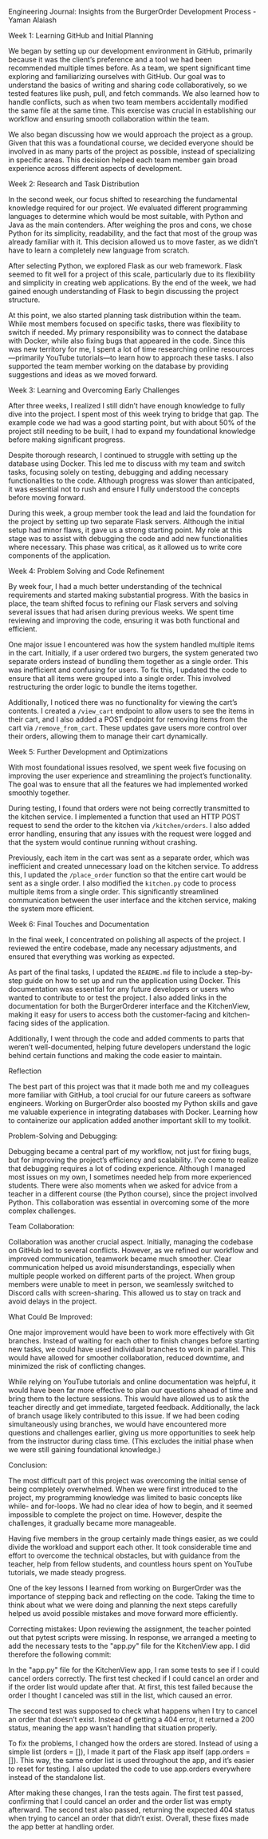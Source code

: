 Engineering Journal: Insights from the BurgerOrder Development Process - Yaman Alaiash

Week 1: Learning GitHub and Initial Planning

We began by setting up our development environment in GitHub, primarily because it was the client’s preference and a tool we had been recommended multiple times before. As a team, we spent significant time exploring and familiarizing ourselves with GitHub. Our goal was to understand the basics of writing and sharing code collaboratively, so we tested features like push, pull, and fetch commands. We also learned how to handle conflicts, such as when two team members accidentally modified the same file at the same time. This exercise was crucial in establishing our workflow and ensuring smooth collaboration within the team.

We also began discussing how we would approach the project as a group. Given that this was a foundational course, we decided everyone should be involved in as many parts of the project as possible, instead of specializing in specific areas. This decision helped each team member gain broad experience across different aspects of development.

Week 2: Research and Task Distribution

In the second week, our focus shifted to researching the fundamental knowledge required for our project. We evaluated different programming languages to determine which would be most suitable, with Python and Java as the main contenders. After weighing the pros and cons, we chose Python for its simplicity, readability, and the fact that most of the group was already familiar with it. This decision allowed us to move faster, as we didn’t have to learn a completely new language from scratch.

After selecting Python, we explored Flask as our web framework. Flask seemed to fit well for a project of this scale, particularly due to its flexibility and simplicity in creating web applications. By the end of the week, we had gained enough understanding of Flask to begin discussing the project structure.

At this point, we also started planning task distribution within the team. While most members focused on specific tasks, there was flexibility to switch if needed. My primary responsibility was to connect the database with Docker, while also fixing bugs that appeared in the code. Since this was new territory for me, I spent a lot of time researching online resources—primarily YouTube tutorials—to learn how to approach these tasks. I also supported the team member working on the database by providing suggestions and ideas as we moved forward.

Week 3: Learning and Overcoming Early Challenges

After three weeks, I realized I still didn’t have enough knowledge to fully dive into the project. I spent most of this week trying to bridge that gap. The example code we had was a good starting point, but with about 50% of the project still needing to be built, I had to expand my foundational knowledge before making significant progress.

Despite thorough research, I continued to struggle with setting up the database using Docker. This led me to discuss with my team and switch tasks, focusing solely on testing, debugging and adding necessary functionalities to the code. Although progress was slower than anticipated, it was essential not to rush and ensure I fully understood the concepts before moving forward.

During this week, a group member took the lead and laid the foundation for the project by setting up two separate Flask servers. Although the initial setup had minor flaws, it gave us a strong starting point. My role at this stage was to assist with debugging the code and add new functionalities where necessary. This phase was critical, as it allowed us to write core components of the application.

Week 4: Problem Solving and Code Refinement

By week four, I had a much better understanding of the technical requirements and started making substantial progress. With the basics in place, the team shifted focus to refining our Flask servers and solving several issues that had arisen during previous weeks. We spent time reviewing and improving the code, ensuring it was both functional and efficient.

One major issue I encountered was how the system handled multiple items in the cart. Initially, if a user ordered two burgers, the system generated two separate orders instead of bundling them together as a single order. This was inefficient and confusing for users. To fix this, I updated the code to ensure that all items were grouped into a single order. This involved restructuring the order logic to bundle the items together.

Additionally, I noticed there was no functionality for viewing the cart’s contents. I created a `/view_cart` endpoint to allow users to see the items in their cart, and I also added a POST endpoint for removing items from the cart via `/remove_from_cart`. These updates gave users more control over their orders, allowing them to manage their cart dynamically.

Week 5: Further Development and Optimizations

With most foundational issues resolved, we spent week five focusing on improving the user experience and streamlining the project’s functionality. The goal was to ensure that all the features we had implemented worked smoothly together.

During testing, I found that orders were not being correctly transmitted to the kitchen service. I implemented a function that used an HTTP POST request to send the order to the kitchen via `/kitchen/orders`. I also added error handling, ensuring that any issues with the request were logged and that the system would continue running without crashing.

Previously, each item in the cart was sent as a separate order, which was inefficient and created unnecessary load on the kitchen service. To address this, I updated the `/place_order` function so that the entire cart would be sent as a single order. I also modified the `kitchen.py` code to process multiple items from a single order. This significantly streamlined communication between the user interface and the kitchen service, making the system more efficient.

Week 6: Final Touches and Documentation

In the final week, I concentrated on polishing all aspects of the project. I reviewed the entire codebase, made any necessary adjustments, and ensured that everything was working as expected.

As part of the final tasks, I updated the `README.md` file to include a step-by-step guide on how to set up and run the application using Docker. This documentation was essential for any future developers or users who wanted to contribute to or test the project. I also added links in the documentation for both the BurgerOrderer interface and the KitchenView, making it easy for users to access both the customer-facing and kitchen-facing sides of the application.

Additionally, I went through the code and added comments to parts that weren’t well-documented, helping future developers understand the logic behind certain functions and making the code easier to maintain.

Reflection

The best part of this project was that it made both me and my colleagues more familiar with GitHub, a tool crucial for our future careers as software engineers. Working on BurgerOrder also boosted my Python skills and gave me valuable experience in integrating databases with Docker. Learning how to containerize our application added another important skill to my toolkit.



Problem-Solving and Debugging:

Debugging became a central part of my workflow, not just for fixing bugs, but for improving the project’s efficiency and scalability. I’ve come to realize that debugging requires a lot of coding experience. Although I managed most issues on my own, I sometimes needed help from more experienced students. There were also moments when we asked for advice from a teacher in a different course (the Python course), since the project involved Python. This collaboration was essential in overcoming some of the more complex challenges.

Team Collaboration:

Collaboration was another crucial aspect. Initially, managing the codebase on GitHub led to several conflicts. However, as we refined our workflow and improved communication, teamwork became much smoother. Clear communication helped us avoid misunderstandings, especially when multiple people worked on different parts of the project. When group members were unable to meet in person, we seamlessly switched to Discord calls with screen-sharing. This allowed us to stay on track and avoid delays in the project.

What Could Be Improved:

One major improvement would have been to work more effectively with Git branches. Instead of waiting for each other to finish changes before starting new tasks, we could have used individual branches to work in parallel. This would have allowed for smoother collaboration, reduced downtime, and minimized the risk of conflicting changes.

While relying on YouTube tutorials and online documentation was helpful, it would have been far more effective to plan our questions ahead of time and bring them to the lecture sessions. This would have allowed us to ask the teacher directly and get immediate, targeted feedback. Additionally, the lack of branch usage likely contributed to this issue. If we had been coding simultaneously using branches, we would have encountered more questions and challenges earlier, giving us more opportunities to seek help from the instructor during class time. (This excludes the initial phase when we were still gaining foundational knowledge.)

Conclusion:

The most difficult part of this project was overcoming the initial sense of being completely overwhelmed. When we were first introduced to the project, my programming knowledge was limited to basic concepts like while- and for-loops. We had no clear idea of how to begin, and it seemed impossible to complete the project on time. However, despite the challenges, it gradually became more manageable.

Having five members in the group certainly made things easier, as we could divide the workload and support each other. It took considerable time and effort to overcome the technical obstacles, but with guidance from the teacher, help from fellow students, and countless hours spent on YouTube tutorials, we made steady progress.

One of the key lessons I learned from working on BurgerOrder was the importance of stepping back and reflecting on the code. Taking the time to think about what we were doing and planning the next steps carefully helped us avoid possible mistakes and move forward more efficiently.


Correcting mistakes:
Upon reviewing the assignment, the teacher pointed out that pytest scripts were missing. In response, we arranged a meeting to add the necessary tests to the "app.py" file for the KitchenView app. I did therefore the following commit:

In the "app.py" file for the KitchenView app, I ran some tests to see if I could cancel orders correctly. The first test checked if I could cancel an order and if the order list would update after that. At first, this test failed because the order I thought I canceled was still in the list, which caused an error.

The second test was supposed to check what happens when I try to cancel an order that doesn’t exist. Instead of getting a 404 error, it returned a 200 status, meaning the app wasn’t handling that situation properly.

To fix the problems, I changed how the orders are stored. Instead of using a simple list (orders = []), I made it part of the Flask app itself (app.orders = []). This way, the same order list is used throughout the app, and it’s easier to reset for testing. I also updated the code to use app.orders everywhere instead of the standalone list.

After making these changes, I ran the tests again. The first test passed, confirming that I could cancel an order and the order list was empty afterward. The second test also passed, returning the expected 404 status when trying to cancel an order that didn’t exist. Overall, these fixes made the app better at handling order.

